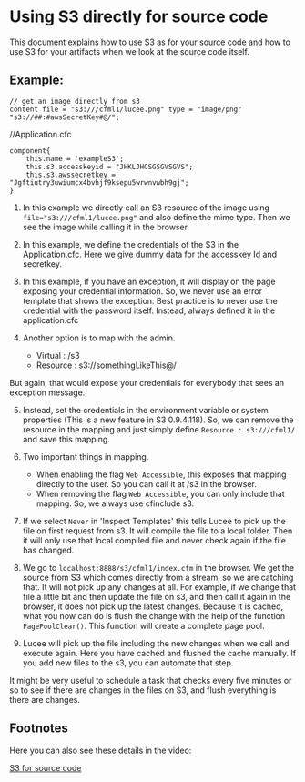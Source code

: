 <!--
{
  "title": "Using S3 directly for source code",
  "id": "using-s3-directly-for-source-code",
  "categories": [
    "s3"
  ],
  "description": "Using S3 directly for source code",
  "keywords": [
    "S3",
    "Source code",
    "Credentials",
    "Mapping",
    "Caching"
  ]
}
-->

# Using S3 directly for source code

This document explains how to use S3 as for your source code and how to use S3 for your artifacts when we look at the source code itself.

## Example:

```luceescript
// get an image directly from s3
content file = "s3:///cfml1/lucee.png" type = "image/png"
"s3://##:#awsSecretKey#@/";
```

//Application.cfc

```luceescript
component{
	this.name = 'exampleS3';
	this.s3.accesskeyid = "JHKLJHGSGSGVSGVS";
	this.s3.awssecretkey = "Jgftiutry3uwiumcx4bvhjf9ksepu5wrwnvwbh9gj";
}
```

1. In this example we directly call an S3 resource of the image using `file="s3:///cfml1/lucee.png"` and also define the mime type. Then we see the image while calling it in the browser.

2. In this example, we define the credentials of the S3 in the Application.cfc. Here we give dummy data for the accesskey Id and secretkey.

3. In this example, if you have an exception, it will display on the page exposing your credential information. So, we never use an error template that shows the exception. Best practice is to never use the credential with the password itself. Instead, always defined it in the application.cfc

4. Another option is to map with the admin.

   - Virtual : /s3
   - Resource : s3://somethingLikeThis@/

But again, that would expose your credentials for everybody that sees an exception message.

5. Instead, set the credentials in the environment variable or system properties (This is a new feature in S3 0.9.4.118). So, we can remove the resource in the mapping and just simply define `Resource : s3:///cfml1/` and save this mapping.

6. Two important things in mapping.

   - When enabling the flag `Web Accessible`, this exposes that mapping directly to the user. So you can call it at /s3 in the browser.
   - When removing the flag `Web Accessible`, you can only include that mapping. So, we always use cfinclude s3.

7. If we select `Never` in 'Inspect Templates' this tells Lucee to pick up the file on first request from s3. It will compile the file to a local folder. Then it will only use that local compiled file and never check again if the file has changed.

8. We go to `localhost:8888/s3/cfml1/index.cfm` in the browser. We get the source from S3 which comes directly from a stream, so we are catching that. It will not pick up any changes at all. For example, if we change that file a little bit and then update the file on s3, and then call it again in the browser, it does not pick up the latest changes. Because it is cached, what you now can do is flush the change with the help of the function `PagePoolClear()`. This function will create a complete page pool.

9. Lucee will pick up the file including the new changes when we call and execute again. Here you have cached and flushed the cache manually. If you add new files to the s3, you can automate that step.

It might be very useful to schedule a task that checks every five minutes or so to see if there are changes in the files on S3, and flush everything is there are changes.

## Footnotes

Here you can also see these details in the video:

[S3 for source code](https://youtu.be/twQomRCbaCY)
